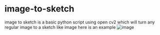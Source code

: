 # image-to-sketch
image to sketch is a basic python script using open cv2 which will turn any regular image to a sketch like image
here is an example
![image](https://user-images.githubusercontent.com/89646772/131139843-b5b5175e-9f69-4801-9093-8bdeba22642e.png)
